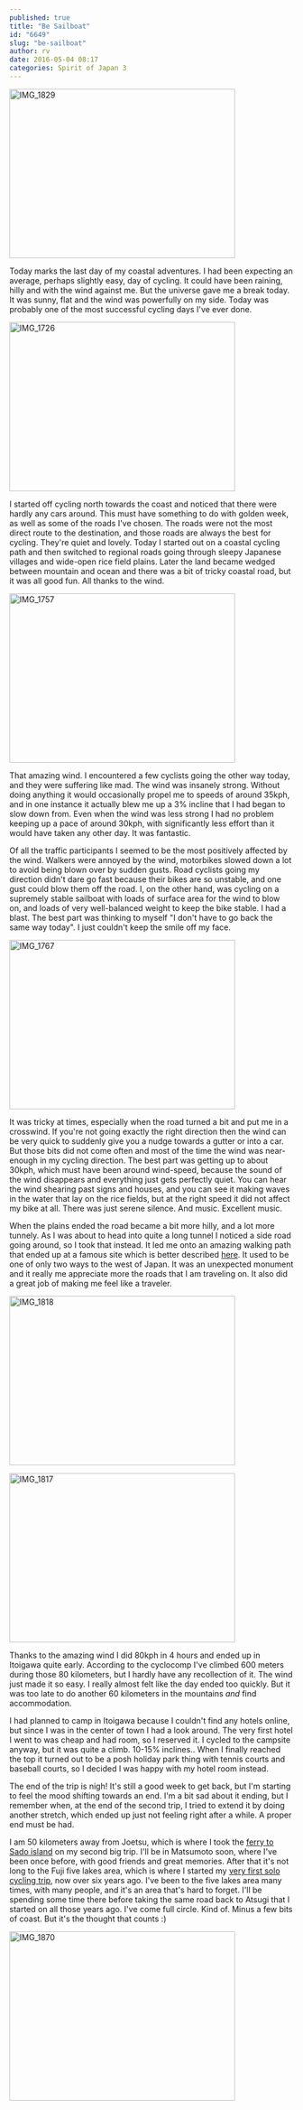 ```yaml
---
published: true
title: "Be Sailboat"
id: "6649"
slug: "be-sailboat"
author: rv
date: 2016-05-04 08:17
categories: Spirit of Japan 3
---
```

<a href="https://s3.amazonaws.com/cfwblog/uploads/2016/05/IMG_1829.jpg" rel="attachment wp-att-6655"><img class="aligncenter size-medium wp-image-6655" src="https://s3.amazonaws.com/cfwblog/uploads/2016/05/IMG_1829-400x300.jpg" alt="IMG_1829" width="400" height="300" /></a>

Today marks the last day of my coastal adventures. I had been expecting an average, perhaps slightly easy, day of cycling. It could have been raining, hilly and with the wind against me. But the universe gave me a break today. It was sunny, flat and the wind was powerfully on my side. Today was probably one of the most successful cycling days I've ever done.

<a href="https://s3.amazonaws.com/cfwblog/uploads/2016/05/IMG_1726.jpg" rel="attachment wp-att-6650"><img class="aligncenter size-medium wp-image-6650" src="https://s3.amazonaws.com/cfwblog/uploads/2016/05/IMG_1726-400x300.jpg" alt="IMG_1726" width="400" height="300" /></a>

I started off cycling north towards the coast and noticed that there were hardly any cars around. This must have something to do with golden week, as well as some of the roads I've chosen. The roads were not the most direct route to the destination, and those roads are always the best for cycling. They're quiet and lovely. Today I started out on a coastal cycling path and then switched to regional roads going through sleepy Japanese villages and wide-open rice field plains. Later the land became wedged between mountain and ocean and there was a bit of tricky coastal road, but it was all good fun. All thanks to the wind.

<a href="https://s3.amazonaws.com/cfwblog/uploads/2016/05/IMG_1757.jpg" rel="attachment wp-att-6651"><img class="aligncenter size-medium wp-image-6651" src="https://s3.amazonaws.com/cfwblog/uploads/2016/05/IMG_1757-400x300.jpg" alt="IMG_1757" width="400" height="300" /></a>

That amazing wind. I encountered a few cyclists going the other way today, and they were suffering like mad. The wind was insanely strong. Without doing anything it would occasionally propel me to speeds of around 35kph, and in one instance it actually blew me up a 3% incline that I had began to slow down from. Even when the wind was less strong I had no problem keeping up a pace of around 30kph, with significantly less effort than it would have taken any other day. It was fantastic.

Of all the traffic participants I seemed to be the most positively affected by the wind. Walkers were annoyed by the wind, motorbikes slowed down a lot to avoid being blown over by sudden gusts. Road cyclists going my direction didn't dare go fast because their bikes are so unstable, and one gust could blow them off the road. I, on the other hand, was cycling on a supremely stable sailboat with loads of surface area for the wind to blow on, and loads of very well-balanced weight to keep the bike stable. I had a blast. The best part was thinking to myself "I don't have to go back the same way today". I just couldn't keep the smile off my face.

<a href="https://s3.amazonaws.com/cfwblog/uploads/2016/05/IMG_1767.jpg" rel="attachment wp-att-6652"><img class="aligncenter size-medium wp-image-6652" src="https://s3.amazonaws.com/cfwblog/uploads/2016/05/IMG_1767-400x300.jpg" alt="IMG_1767" width="400" height="300" /></a>

It was tricky at times, especially when the road turned a bit and put me in a crosswind. If you're not going exactly the right direction then the wind can be very quick to suddenly give you a nudge towards a gutter or into a car. But those bits did not come often and most of the time the wind was near-enough in my cycling direction. The best part was getting up to about 30kph, which must have been around wind-speed, because the sound of the wind disappears and everything just gets perfectly quiet. You can hear the wind shearing past signs and houses, and you can see it making waves in the water that lay on the rice fields, but at the right speed it did not affect my bike at all. There was just serene silence. And music. Excellent music.

When the plains ended the road became a bit more hilly, and a lot more tunnely. As I was about to head into quite a long tunnel I noticed a side road going around, so I took that instead. It led me onto an amazing walking path that ended up at a famous site which is better described <a href="http://www.kwasan.kyoto-u.ac.jp/~cmo/cmomn4/Yanogotoku.htm" target="_blank">here</a>. It used to be one of only two ways to the west of Japan. It was an unexpected monument and it really me appreciate more the roads that I am traveling on. It also did a great job of making me feel like a traveler.

<a href="https://s3.amazonaws.com/cfwblog/uploads/2016/05/IMG_1818.jpg" rel="attachment wp-att-6654"><img class="aligncenter size-medium wp-image-6654" src="https://s3.amazonaws.com/cfwblog/uploads/2016/05/IMG_1818-400x300.jpg" alt="IMG_1818" width="400" height="300" /></a>

<a href="https://s3.amazonaws.com/cfwblog/uploads/2016/05/IMG_1817.jpg" rel="attachment wp-att-6653"><img class="aligncenter size-medium wp-image-6653" src="https://s3.amazonaws.com/cfwblog/uploads/2016/05/IMG_1817-400x300.jpg" alt="IMG_1817" width="400" height="300" /></a>

Thanks to the amazing wind I did 80kph in 4 hours and ended up in Itoigawa quite early. According to the cyclocomp I've climbed 600 meters during those 80 kilometers, but I hardly have any recollection of it. The wind just made it so easy. I really almost felt like the day ended too quickly. But it was too late to do another 60 kilometers in the mountains <em>and</em> find accommodation.

I had planned to camp in Itoigawa because I couldn't find any hotels online, but since I was in the center of town I had a look around. The very first hotel I went to was cheap and had room, so I reserved it. I cycled to the campsite anyway, but it was quite a climb. 10-15% inclines.. When I finally reached the top it turned out to be a posh holiday park thing with tennis courts and baseball courts, so I decided I was happy with my hotel room instead.

The end of the trip is nigh! It's still a good week to get back, but I'm starting to feel the mood shifting towards an end. I'm a bit sad about it ending, but I remember when, at the end of the second trip, I tried to extend it by doing another stretch, which ended up just not feeling right after a while. A proper end must be had.

I am 50 kilometers away from Joetsu, which is where I took the <a href="/blog/2014/05/12/coming-down/" target="_blank">ferry to Sado island</a> on my second big trip. I'll be in Matsumoto soon, where I've been once before, with good friends and great memories. After that it's not long to the Fuji five lakes area, which is where I started my <a href="/blog/2010/04/16/snow/" target="_blank">very first solo cycling trip</a>, now over six years ago. I've been to the five lakes area many times, with many people, and it's an area that's hard to forget. I'll be spending some time there before taking the same road back to Atsugi that I started on all those years ago. I've come full circle. Kind of. Minus a few bits of coast. But it's the thought that counts :)

<a href="https://s3.amazonaws.com/cfwblog/uploads/2016/05/IMG_1870.jpg" rel="attachment wp-att-6656"><img class="aligncenter size-medium wp-image-6656" src="https://s3.amazonaws.com/cfwblog/uploads/2016/05/IMG_1870-400x300.jpg" alt="IMG_1870" width="400" height="300" /></a>